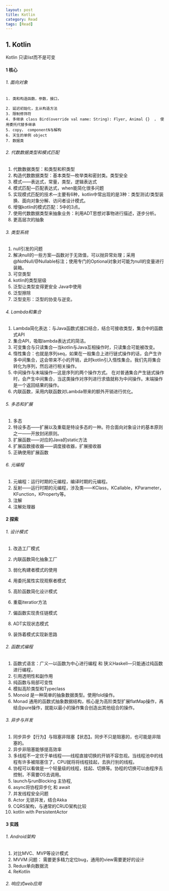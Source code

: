 ```yaml
---
layout: post
title: Kotlin
category: Read
tags: [Read]
---
```



## 1. Kotlin

Kotlin 只读list而不是可变

#### 1 核心

###### 1. 面向对象

	1. 类和构造函数，参数，接口，

   	2. 延迟初始化，主从构造方法
   	3. 限制修饰符
   	4. 多继承 class Bird(override val name: String): Flyer, Animal {}  ， 使用委托代替多继承
   	5. copy， componentN与解构
   	6. 天生的单例 object
   	7. 数据类

###### 2. 代数数据类型和模式匹配

1. 代数数据类型：和类型和积类型
2. 构造代数数据类型：基本类型—枚举类和密封类。类型安全
3. 模式——表达式，常量，类型，逻辑表达式
4. 模式匹配—匹配表达式，when能简化很多问题
5. 实现模式匹配的技术—主要有6种，kotlin中常出现的是3种：类型测试/类型装换、面向对象分解、访问者设计模式。
6. 增强kotlin的模式匹配：5中的3点。
7. 使用代数数据类型来抽象业务：利用ADT思想对事物进行描述，逐步分析。
8. 更高层次的抽象

###### 3. 类型系统

1. null引发的问题
2. 解决null的一些方案—函数对于无效值，可以抛异常处理；采用@NotNull/@Nullable标注；使用专门的Optional对象对可能为null的变量进行装箱。
3. 可空类型
4. kotlin的类型层级
5. 泛型让类型变得更安全  Java中使用<T>
6. 泛型擦除
7. 泛型变形：泛型的协变与逆变。

###### 4. Lambda和集合

1. Lambda简化表达：与Java函数式接口结合，结合可接收类型，集合中的函数式API
2. 集合API，吸取lambda表达式的简洁。
3. 可变集合与只读集合—当kotlin与Java互相操作时，只读集合可能被改变。
4. 惰性集合：也就是序列seq，如果在一般集合上进行链式操作的话，会产生许多中间集合，这会带来不小的开销，此时kotlin引入惰性集合。我们先将集合转化为序列，然后进行相关操作。
5. 中间操作与末端操作—这是序列的两个操作方式。 在对普通集合产生链式操作时，会产生中间集合，当这类操作对序列进行求值就称为中间操作。末端操作是一个返回结果的操作。
6. 内联函数，采用内联函数对Lambda带来的额外开销进行优化。

###### 5. 多态和扩展

1. 多态
2. 特设多态——扩展以及重载是特设多态的一种。符合面向对象设计的基本原则之一——开放封闭原则。
3. 扩展函数——对应的Java的static方法
4. 扩展函数接收器——调度接收器，扩展接收器
5. 正确使用扩展函数

###### 6. 元编程

1. 元编程：运行时期的元编程，编译时期的元编程。
2. 反射——运行时期的元编程，涉及类——KClass，KCallable，KParameter，KFunction，KProperty等。
3. 注解
4. 注解处理器

#### 2 探索

###### 1. 设计模式

1. 改造工厂模式

2. 内联函数简化抽象工厂

3. 弱化构建者模式的使用

4. 用委托属性实现观察者模式

5. 高阶函数简化设计模式

6. 重载iteratior方法

7. 偏函数实现责任链模式

8. ADT实现状态模式

9. 装饰着模式实现新思路

    

###### 2. 函数式编程

1. 函数式语言：广义—以函数为中心进行编程 和  狭义Haskell—只能通过纯函数进行编程，
2. 引用透明性和副作用
3. 纯函数与局部可变性
4. 模拟高阶类型和Typeclass
5. Monoid 是一种简单的抽象数据类型。使用fold操作。
6. Monad 通用的函数式抽象数据结构，核心是为高阶类型扩展flatMap操作，再结合pure操作，就能以最小的操作集合创造出其他组合的操作。

###### 3. 异步与并发

1. 同步异步【行为】与阻塞非阻塞【状态】。同步不只是阻塞的，也可能是非阻塞的。
2. 异步非阻塞能够提高效率
3. 多线程不一定优于单线程——线程直接切换的开销不容忽视。当线程池中的线程有许多被阻塞住了，CPU就将将线程挂起，去执行别的线程。
4. 协程可以看做是一个轻量级的线程，挂起、切换等。协程的切换可以由程序去控制，不需要OS去调用。
5. launch与runBlocking 主协程,
6. async将协程异步化 和 await
7. 并发线程安全问题
8. Actor 无锁并发，结合Akka
9. CQRS架构，与通常的CRUD架构比较
10. kotlin with PersistentActor

#### 3 实践

###### 1. Android架构

1. 对比MVC、MVP等设计模式
2. MVVM 问题： 需要更多精力定位bug，通用的view需要更好的设计
3. Redux单向数据流
4. ReKotlin 

###### 2. 响应式web应用



